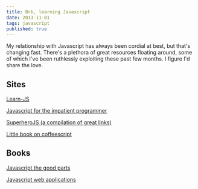 ```yaml
---
title: Brb, learning Javascript
date: 2013-11-01
tags: javascript
published: true
---
```


My relationship with Javascript has always been cordial at best, but that's changing fast. There's a plethora of great resources floating around, some of which I've been ruthlessly exploiting these past few months. I figure I'd share the love.

Sites
----------
[Learn-JS](http://www.learn-js.org/)

[Javascript for the impatient programmer](http://www.2ality.com/2013/06/basic-javascript.html)

[SuperheroJS (a compilation of great links)](http://superherojs.com/)

[Little book on coffeescript](http://arcturo.github.io/library/coffeescript/)

Books
-------
[Javascript the good parts](http://www.amazon.com/exec/obidos/ASIN/0596517742/)

[Javascript web applications](http://www.amazon.com/JavaScript-Web-Applications-Alex-MacCaw/dp/144930351X/ref=sr_1_1?s=books&ie=UTF8&qid=1383328977&sr=1-1&keywords=javascript+web+applications)

